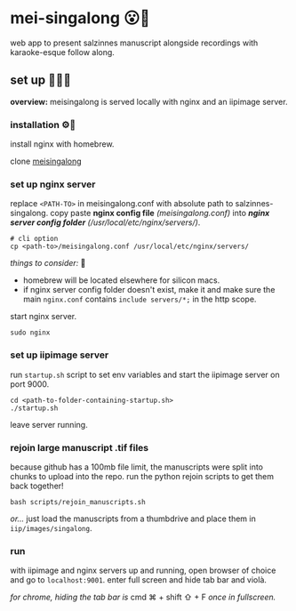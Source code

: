# mei-singalong 😮🎤

web app to present salzinnes manuscript alongside recordings with karaoke-esque follow along.

## set up 👷‍♀️🚧

__overview:__ meisingalong is served locally with nginx and an iipimage server.

### installation ⚙️🔧
install nginx with homebrew.

clone [meisingalong](https://github.com/chetbae/meisingalong.git)

### set up nginx server 
replace `<PATH-TO>` in meisingalong.conf with absolute path to salzinnes-singalong.
copy paste __nginx config file__ _(meisingalong.conf)_ into ___nginx server config folder___ _(/usr/local/etc/nginx/servers/)_.
```
# cli option
cp <path-to>/meisingalong.conf /usr/local/etc/nginx/servers/
```

_things to consider:_ 🤔
- homebrew will be located elsewhere for silicon macs. 
- if nginx server config folder doesn't exist, make it and make sure the main `nginx.conf` contains `include servers/*;` in the http scope. 

start nginx server.
```
sudo nginx
```

### set up iipimage server
run `startup.sh` script to set env variables and start the iipimage server on port 9000.
```
cd <path-to-folder-containing-startup.sh>
./startup.sh
```

leave server running.

### rejoin large manuscript .tif files
because github has a 100mb file limit, the manuscripts were split into chunks to upload into the repo. run the python rejoin scripts to get them back together!

```
bash scripts/rejoin_manuscripts.sh
```
_or..._ just load the manuscripts from a thumbdrive and place them in `iip/images/singalong`.


### run
with iipimage and nginx servers up and running, open browser of choice and go to `localhost:9001`. enter full screen and hide tab bar and violà.

_for chrome, hiding the tab bar is_ cmd ⌘ + shift ⇧ + F _once in fullscreen._
